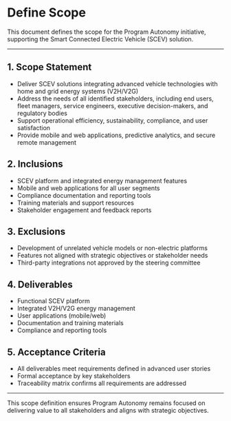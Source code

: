 # Define Scope

This document defines the scope for the Program Autonomy initiative, supporting the Smart Connected Electric Vehicle (SCEV) solution.

---

## 1. Scope Statement
- Deliver SCEV solutions integrating advanced vehicle technologies with home and grid energy systems (V2H/V2G)
- Address the needs of all identified stakeholders, including end users, fleet managers, service engineers, executive decision-makers, and regulatory bodies
- Support operational efficiency, sustainability, compliance, and user satisfaction
- Provide mobile and web applications, predictive analytics, and secure remote management

## 2. Inclusions
- SCEV platform and integrated energy management features
- Mobile and web applications for all user segments
- Compliance documentation and reporting tools
- Training materials and support resources
- Stakeholder engagement and feedback reports

## 3. Exclusions
- Development of unrelated vehicle models or non-electric platforms
- Features not aligned with strategic objectives or stakeholder needs
- Third-party integrations not approved by the steering committee

## 4. Deliverables
- Functional SCEV platform
- Integrated V2H/V2G energy management
- User applications (mobile/web)
- Documentation and training materials
- Compliance and reporting tools

## 5. Acceptance Criteria
- All deliverables meet requirements defined in advanced user stories
- Formal acceptance by key stakeholders
- Traceability matrix confirms all requirements are addressed

---

This scope definition ensures Program Autonomy remains focused on delivering value to all stakeholders and aligns with strategic objectives.
